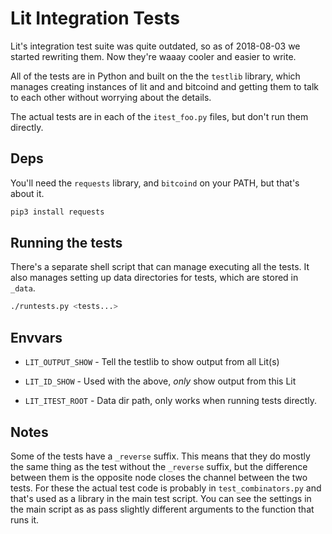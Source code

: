 # Lit Integration Tests

Lit's integration test suite was quite outdated, so as of 2018-08-03 we started
rewriting them.  Now they're waaay cooler and easier to write.

All of the tests are in Python and built on the the `testlib` library, which
manages creating instances of lit and and bitcoind and getting them to talk to
each other without worrying about the details.

The actual tests are in each of the `itest_foo.py` files, but don't run them
directly.

## Deps

You'll need the `requests` library, and `bitcoind` on your PATH, but that's
about it.

```sh
pip3 install requests
```

## Running the tests

There's a separate shell script that can manage executing all the tests.  It
also manages setting up data directories for tests, which are stored in `_data`.

```sh
./runtests.py <tests...>
```

## Envvars

* `LIT_OUTPUT_SHOW` - Tell the testlib to show output from all Lit(s)

* `LIT_ID_SHOW` - Used with the above, *only* show output from this Lit

* `LIT_ITEST_ROOT` - Data dir path, only works when running tests directly.

## Notes

Some of the tests have a `_reverse` suffix.  This means that they do mostly the
same thing as the test without the `_reverse` suffix, but the difference between
them is the opposite node closes the channel between the two tests.  For these
the actual test code is probably in `test_combinators.py` and that's used as a
library in the main test script.  You can see the settings in the main script as
as pass slightly different arguments to the function that runs it.
